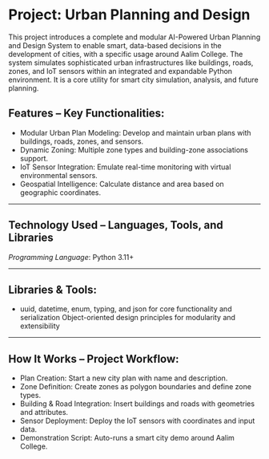 #      Project: Urban Planning and Design

This project introduces a complete and modular AI-Powered Urban Planning and Design System to enable smart, data-based decisions in the development of cities, with a specific usage around Aalim College. The system simulates sophisticated urban infrastructures like buildings, roads, zones, and IoT sensors within an integrated and expandable Python environment. It is a core utility for smart city simulation, analysis, and future planning.

##      Features – Key Functionalities:

   -   Modular Urban Plan Modeling: Develop and maintain urban plans with buildings, roads, zones, and sensors.
   -   Dynamic Zoning: Multiple zone types and building-zone associations support.
   -   IoT Sensor Integration: Emulate real-time monitoring with virtual environmental sensors.
   -   Geospatial Intelligence: Calculate distance and area based on geographic coordinates.

---

##      Technology Used – Languages, Tools, and Libraries
   *Programming Language*: Python 3.11+

---

##      Libraries & Tools:

   -   uuid, datetime, enum, typing, and json for core functionality and serialization
   Object-oriented design principles for modularity and extensibility

---

##      How It Works – Project Workflow:
   
   -   Plan Creation: Start a new city plan with name and description.
   -   Zone Definition: Create zones as polygon boundaries and define zone types.
   -   Building & Road Integration: Insert buildings and roads with geometries and attributes.
   -   Sensor Deployment: Deploy the IoT sensors with coordinates and input data.
   -   Demonstration Script: Auto-runs a smart city demo around Aalim College.
